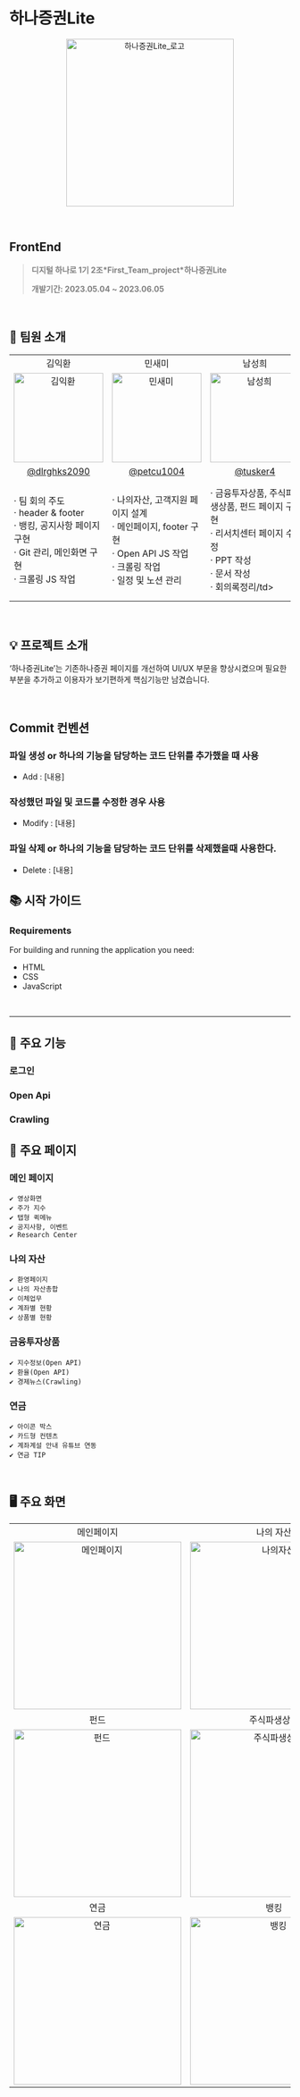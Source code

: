 # 하나증권Lite

<p align="center"><img src="https://github.com/Hanaro-FirstAssignment-Team2/FrontEnd/assets/118495934/1bae11e6-7b13-48de-942f-c6719ec16070" alt="하나증권Lite_로고" width="300px"></p>


<br>

## FrontEnd

> <p style="color:gray; font-weight:bold;"> 디지털 하나로 1기 2조*First_Team_project*하나증권Lite</p>
> <p style="color:gray; font-weight:bold;">개발기간: 2023.05.04 ~ 2023.06.05</p>
> 
<br>

## 🙋 팀원 소개
<table>
    <tr>
        <td align="center">김익환</td>
        <td align="center">민새미</td>
        <td align="center">남성희</td>
        <td align="center">노유빈</td>
        <td align="center">남송윤</td>
    </tr>
    <tr>
        <td align="center"><span> <img width="160px" src="https://avatars.githubusercontent.com/u/52392858?v=4" alt="김익환"></span></td>
        <td align="center"><span> <img width="160px" src="https://avatars.githubusercontent.com/u/76938304?v=4" alt="민새미"></span></td>
        <td align="center"><span> <img width="160px" src="https://github.com/Hanaro-FirstAssignment-Team2/FrontEnd/assets/118495934/9d51e25d-180c-47f5-9c80-31b782f47d60" alt="남성희"></span></td>
        <td align="center"><span> <img width="160px" src="https://avatars.githubusercontent.com/u/76957075?v=4" alt="노유빈"></span></td>
        <td align="center"><span> <img width="160px" src="https://github.com/Hanaro-FirstAssignment-Team2/FrontEnd/assets/118495934/c4a6ca11-4937-4f00-985f-c984041dac4e" alt="남송윤"></span></td>
    </tr>
    <tr>
        <td align="center"><a href="github.com/dlrghks2090">@dlrghks2090</a></td>
        <td align="center"><a href="github.com/petcu1004">@petcu1004</a></td>
        <td align="center"><a href="github.com/tusker4">@tusker4</a></td>
        <td align="center"><a href="github.com/YOOBINNOH">@YOOBINNOH</a></td>
        <td align="center"><a href="github.com/songy00n">@songy00n</a></td>
    </tr>
    <tr>
        <td>&middot; 팀 회의 주도<br>&middot; header & footer<br>&middot; 뱅킹, 공지사항 페이지 구현<br>&middot; Git 관리,
메인화면 구현<br>&middot; 크롤링 JS 작업 </td>
        <td>&middot; 나의자산, 고객지원 페이지 설계 <br>&middot; 메인페이지, footer 구현<br>&middot; Open API JS 작업<br>&middot; 크롤링 작업 <br>&middot; 일정 및 노션 관리</td>
        <td>&middot; 금융투자상품, 주식파생상품, 펀드 페이지 구현<br>&middot; 리서치센터 페이지 수정<br>&middot; PPT 작성<br>&middot; 문서 작성<br>&middot; 회의록정리/td>
        <td>&middot; header & footer<br>&middot; 금융 소비자 보호, 리서치 센터 페이지 구현<br>&middot; 로그인 페이지 구현<br>&middot; 메인화면 구현<br>&middot; 크롤링 JS 작업</td>
        <td>&middot; 해외파생상품, 연금 페이지 구현<br>&middot; 홈페이지 개선 방향 제안<br>&middot; Open API HTML, CSS 작업<br>&middot; 크롤링 HTML, CSS 작업<br>&middot; CI 작업</td>
    </tr>
</table>

<br>

## 💡 프로젝트 소개
‘하나증권Lite’는 기존하나증권 페이지를 개선하여 UI/UX 부문을 향상시켰으며 필요한 부분을 추가하고 이용자가 보기편하게 핵심기능만 남겼습니다.

<br>

## Commit 컨벤션

### 파일 생성 or 하나의 기능을 담당하는 코드 단위를 추가했을 때 사용

- Add : [내용]

### 작성했던 파일 및 코드를 수정한 경우 사용

- Modify : [내용]

### 파일 삭제 or 하나의 기능을 담당하는 코드 단위를 삭제했을때 사용한다.

- Delete : [내용]



## 📚 시작 가이드
### Requirements
For building and running the application you need:
- HTML
- CSS
- JavaScript

<br>
<hr style="border:0; height:2px; background:gray;">


## 📖 주요 기능
### 로그인<br>
### Open Api<br>
### Crawling<br>

## 📖 주요 페이지
### 메인 페이지
```
✔️ 영상화면
✔️ 주가 지수
✔️ 탭형 퀵메뉴
✔️ 공지사항, 이벤트
✔️ Research Center
```

### 나의 자산
```
✔️ 환영페이지
✔️ 나의 자산총합
✔️ 이체업무
✔️ 계좌별 현황
✔️ 상품별 현황
```

### 금융투자상품
```
✔️ 지수정보(Open API)
✔️ 환율(Open API)
✔️ 경제뉴스(Crawling)
```
### 연금
```
✔️ 아이콘 박스
✔️ 카드형 컨텐츠
✔️ 계좌계설 안내 유튜브 연동
✔️ 연금 TIP
```
<br>

## 🖥️ 주요 화면
<table>
    <tr>
        <td align="center">메인페이지</td>
        <td align="center">나의 자산</td>
        <td align="center">금융투자상품</td>
    </tr>
    <tr>
        <td align="center"><span><img width="300px" src="https://github.com/Hanaro-FirstAssignment-Team2/FrontEnd/assets/118495934/2c38bfdc-38f7-4669-88dd-7d896db11f20" alt="메인페이지"></span></td>
        <td align="center"><span><img width="300px" src="https://github.com/Hanaro-FirstAssignment-Team2/FrontEnd/assets/118495934/559cc2fc-acb4-4673-8fd9-eef8f45bc134" alt="나의자산"></span></td>
        <td align="center"><span><img width="300px" src="https://github.com/Hanaro-FirstAssignment-Team2/FrontEnd/assets/118495934/f663be14-397a-4285-8142-be5d0c728a8e"
 alt="금융투자상품"></span></td>
    </tr>
    <tr>
        <td align="center">펀드</td>
        <td align="center">주식파생상품</td>
        <td align="center">해외주식파생상품</td>
    </tr>
    <tr>
        <td align="center"><span><img width="300px" src="https://github.com/Hanaro-FirstAssignment-Team2/FrontEnd/assets/118495934/020faa24-d878-4cf5-9be1-bfad8db8f13c" alt="펀드"></span></td>
        <td align="center"><span><img width="300px" src="https://github.com/Hanaro-FirstAssignment-Team2/FrontEnd/assets/118495934/d38247c4-0cf4-4b0e-a12c-4efcb67d0245" alt="주식파생상품"></span></td>
        <td align="center"><span><img width="300px" src="https://github.com/Hanaro-FirstAssignment-Team2/FrontEnd/assets/118495934/229f4a8a-8782-45e0-bf3b-663a436aea68" alt="해외주식파생상품"></span></td>
    </tr>
    <tr>
          <td align="center">연금</td>
          <td align="center">뱅킹</td>
          <td align="center">고객지원</td>
      </tr>
      <tr>
          <td align="center"><span><img width="300px" src="https://github.com/Hanaro-FirstAssignment-Team2/FrontEnd/assets/118495934/9d0e1d1f-9790-4ed1-9823-8b04c08607eb" alt="연금"></span></td>
          <td align="center"><span><img width="300px" src="https://github.com/Hanaro-FirstAssignment-Team2/FrontEnd/assets/118495934/1d7a2063-cecc-47b6-b500-3184b8c4c3f2" alt="뱅킹"></span></td>
          <td align="center"><span><img width="300px" src="https://github.com/Hanaro-FirstAssignment-Team2/FrontEnd/assets/118495934/e7d52fc1-4103-4fe7-a8e2-f03566046177"
 alt="고객지원"></span></td>
      </tr>
     
</table>

<br>


